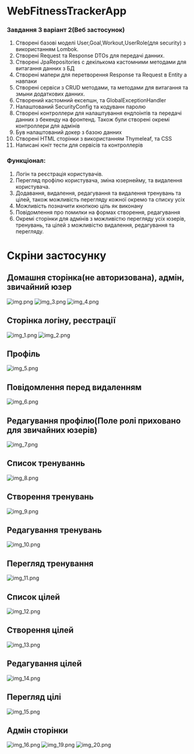 # WebFitnessTrackerApp



### Завдання 3 варіант 2(Веб застосунок)

1) Створені базові моделі User,Goal,Workout,UserRole(для security) з використанням Lombok. 
2) Створені Request та Response DTOs для передачі данних.
3) Створені JpaRepositories с декількома кастомними методами для витагання данних з БД
4) Створені мапери для перетворення Response та Request в Entity а навпаки
5) Створені сервіси з CRUD методами, та методами для витагання та змыни додаткових данних.
6) Створений кастомний ексепшн, та GlobalExceptionHandler
7) Налаштований SecurityConfig та кодуванн паролю
8) Створені контроллери для налаштування ендпоінтів та передачі данних з бекенду на фронтенд. Також були створені окремі контроллери для адмінів
9) Був налаштований докер з базою данних
10) Створені HTML сторінки з використанням Thymeleaf, та CSS
11) Написані юніт тести для сервісів та контроллерів

### Функціонал:
1) Логін та реєстрація користувачів.
2) Перегляд профілю користувача, зміна юзернейму, та видалення користувача.
3) Додавання, видалення, редагування та видалення тренувань та цілей, також можливість перегляду кожної окремо та списку усіх
4) Можливість позначити кнопкою ціль як виконану
5) Повідомлення про помилки на формах створення, редагування
6) Окремі сторінки для адмінів з можливістю перегляду усіх юзерів, тренувань, та цілей з можливістю видалення, редагування та перегляду.

# Скріни застосунку

## Домашня сторінка(не авторизована), адмін, звичайний юзер
![img.png](images/img.png)
![img_3.png](images/img_3.png)
![img_4.png](images/img_4.png)

## Сторінка логіну, реєстрації
![img_1.png](images/img_1.png)
![img_2.png](images/img_2.png)

## Профіль
![img_5.png](images/img_5.png)

## Повідомлення перед видаленням
![img_6.png](images/img_6.png)

## Редагування профілю(Поле ролі приховано для звичайних юзерів)
![img_7.png](images/img_7.png)

## Список тренуваннь
![img_8.png](images/img_8.png)

## Створення тренувань
![img_9.png](images/img_9.png)

## Редагування тренувань
![img_10.png](images/img_10.png)

## Перегляд тренування
![img_11.png](images/img_11.png)

## Список цілей
![img_12.png](images/img_12.png)

## Створення цілей
![img_13.png](images/img_13.png)

## Редагування цілей
![img_14.png](images/img_14.png)

## Перегляд цілі
![img_15.png](images/img_15.png)

## Адмін сторінки
![img_16.png](images/img_16.png)
![img_19.png](images/img_19.png)
![img_20.png](images/img_20.png)